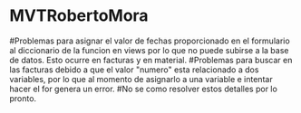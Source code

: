 # MVTRobertoMora
#Problemas para asignar el valor de fechas proporcionado en el formulario al diccionario de la funcion en views por lo que no puede subirse a la base de datos. Esto ocurre en facturas y en material.
#Problemas para buscar en las facturas debido a que el valor "numero" esta relacionado a dos variables, por lo que al momento de asignarlo a una variable e intentar hacer el for genera un error. 
#No se como resolver estos detalles por lo pronto.